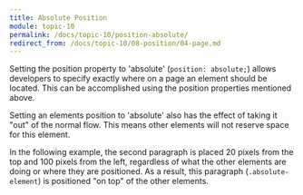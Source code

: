 ```yaml
---
title: Absolute Position
module: topic-10
permalink: /docs/topic-10/position-absolute/
redirect_from: /docs/topic-10/08-position/04-page.md
---
```


<div class="divider-heading"></div>

Setting the position property to 'absolute' (`position: absolute;`) allows developers to specify exactly where on a page an element should be located. This can be accomplished using the position properties mentioned above.

Setting an elements position to 'absolute' also has the effect of taking it "out" of the normal flow. This means other elements will not reserve space for this element.

In the following example, the second paragraph is placed 20 pixels from the top and 100 pixels from the left, regardless of what the other elements are doing or where they are positioned. As a result, this paragraph (`.absolute-element`) is positioned "on top" of the other elements.

<div class="codepen-embed">
  <p data-height="600" data-theme-id="30567" data-slug-hash="bYgZqy" data-default-tab="css,result" data-user="Media-Ed-Online" data-embed-version="2" data-pen-title="[Topic-09] Position, Pt. 2" class="codepen"></p>
</div>
